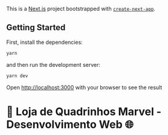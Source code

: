 This is a [Next.js](https://nextjs.org/) project bootstrapped with [`create-next-app`](https://github.com/vercel/next.js/tree/canary/packages/create-next-app).

## Getting Started

First, install the dependencies:

```bash
yarn
```

and then run the development server:

```bash
yarn dev
```

Open [http://localhost:3000](http://localhost:3000) with your browser to see the result

# 🚀 Loja de Quadrinhos Marvel - Desenvolvimento Web 🌐



